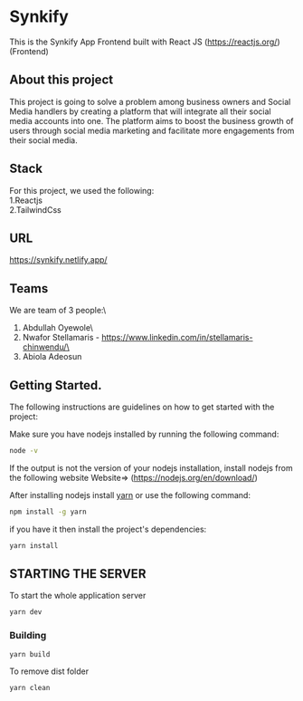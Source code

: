 # Synkify

This is the Synkify App Frontend built with React JS (https://reactjs.org/) (Frontend)

## About this project

This project is going to solve a problem among business owners and Social Media handlers by creating a platform that will integrate all their social media accounts into one. The platform aims to boost the business growth of users through social media marketing and facilitate more engagements from their social media.

## Stack

For this project, we used the following:\
1.Reactjs\
2.TailwindCss

## URL

https://synkify.netlify.app/

## Teams

We are team of 3 people:\
1. Abdullah Oyewole\
2. Nwafor Stellamaris - https://www.linkedin.com/in/stellamaris-chinwendu/\
3. Abiola Adeosun

## Getting Started.

The following instructions are guidelines on how to get started with the project:

Make sure you have nodejs installed by running the following command:

```bash
node -v
```

If the output is not the version of your nodejs installation, install nodejs from the following website
Website=> (https://nodejs.org/en/download/)

After installing nodejs install [yarn](https://www.npmjs.com/package/yarn) or use the following command:

```bash
npm install -g yarn
```

if you have it then install the project's dependencies:

```bash
yarn install
```

## STARTING THE SERVER

To start the whole application server

```bash
yarn dev
```

### **Building**

```bash
yarn build
```

To remove dist folder

```bash
yarn clean
```
